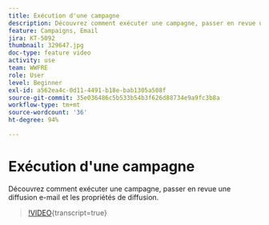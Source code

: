 ```yaml
---
title: Exécution d'une campagne
description: Découvrez comment exécuter une campagne, passer en revue une diffusion e-mail et les propriétés de diffusion.
feature: Campaigns, Email
jira: KT-5092
thumbnail: 329647.jpg
doc-type: feature video
activity: use
team: WWFRE
role: User
level: Beginner
exl-id: a562ea4c-0d11-4491-b18e-bab1305a508f
source-git-commit: 35e036486c5b533b54b3f626d88734e9a9fc3b8a
workflow-type: tm+mt
source-wordcount: '36'
ht-degree: 94%

---
```


# Exécution d&#39;une campagne

Découvrez comment exécuter une campagne, passer en revue une diffusion e-mail et les propriétés de diffusion.

>[!VIDEO](https://video.tv.adobe.com/v/329647?quality=12&learn=on){transcript=true}
